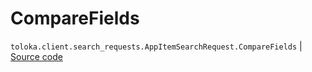 # CompareFields
`toloka.client.search_requests.AppItemSearchRequest.CompareFields` | [Source code](https://github.com/Toloka/toloka-kit/blob/v1.1.4/src/client/search_requests.py#L1086)

